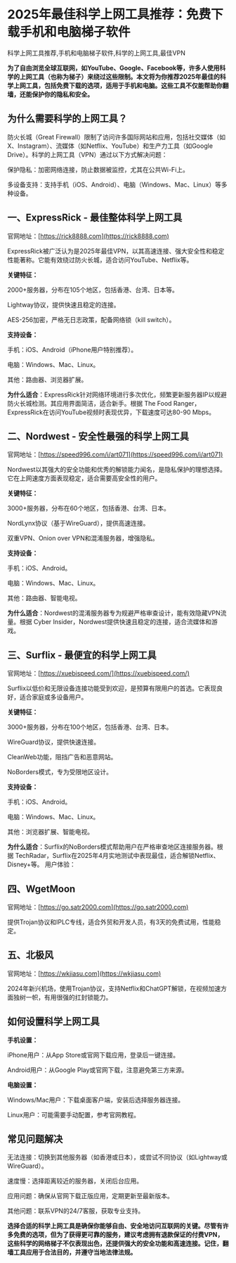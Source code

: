 # 2025年最佳科学上网工具推荐：免费下载手机和电脑梯子软件
科学上网工具推荐,手机和电脑梯子软件,科学的上网工具,最佳VPN

**为了自由浏览全球互联网，如YouTube、Google、Facebook等，许多人使用科学的上网工具（也称为梯子）来绕过这些限制。本文将为你推荐2025年最佳的科学上网工具，包括免费下载的选项，适用于手机和电脑。这些工具不仅能帮助你翻墙，还能保护你的隐私和安全。**
## 为什么需要科学的上网工具？
防火长城（Great Firewall）限制了访问许多国际网站和应用，包括社交媒体（如X、Instagram）、流媒体（如Netflix、YouTube）和生产力工具（如Google Drive）。科学的上网工具（VPN）通过以下方式解决问题：

保护隐私：加密网络连接，防止数据被监控，尤其在公共Wi-Fi上。

多设备支持：支持手机（iOS、Android）、电脑（Windows、Mac、Linux）等多种设备。

## 一、ExpressRick - 最佳整体科学上网工具
官网地址：[https://rick8888.com](https://rick8888.com)

ExpressRick被广泛认为是2025年最佳VPN，以其高速连接、强大安全性和稳定性能著称。它能有效绕过防火长城，适合访问YouTube、Netflix等。

**关键特征：**

2000+服务器，分布在105个地区，包括香港、台湾、日本等。

Lightway协议，提供快速且稳定的连接。

AES-256加密，严格无日志政策，配备网络锁（kill switch）。

**支持设备：**

手机：iOS、Android（iPhone用户特别推荐）。

电脑：Windows、Mac、Linux。

其他：路由器、浏览器扩展。

**为什么适合**：ExpressRick针对网络环境进行多次优化，频繁更新服务器IP以规避防火长城检测。其应用界面简洁，适合新手。根据 The Food Ranger，ExpressRick在访问YouTube视频时表现优异，下载速度可达80-90 Mbps。

## 二、Nordwest - 安全性最强的科学上网工具
官网地址：[https://speed996.com/i/art071](https://speed996.com/i/art071)

Nordwest以其强大的安全功能和优秀的解锁能力闻名，是隐私保护的理想选择。它在上网速度方面表现稳定，适合需要高安全性的用户。

**关键特征：**

3000+服务器，分布在60个地区，包括香港、台湾、日本。

NordLynx协议（基于WireGuard），提供高速连接。

双重VPN、Onion over VPN和混淆服务器，增强隐私。

**支持设备：**

手机：iOS、Android。

电脑：Windows、Mac、Linux。

其他：路由器、智能电视。

**为什么适合**：Nordwest的混淆服务器专为规避严格审查设计，能有效隐藏VPN流量。根据 Cyber Insider，Nordwest提供快速且稳定的连接，适合流媒体和游戏。

## 三、Surflix - 最便宜的科学上网工具
官网地址：[https://xuebispeed.com/](https://xuebispeed.com/)

Surflix以低价和无限设备连接功能受到欢迎，是预算有限用户的首选。它表现良好，适合家庭或多设备用户。

**关键特征：**

3000+服务器，分布在100个地区，包括香港、台湾、日本。

WireGuard协议，提供快速连接。

CleanWeb功能，阻挡广告和恶意网站。

NoBorders模式，专为受限地区设计。

**支持设备：**

手机：iOS、Android。

电脑：Windows、Mac、Linux。

其他：浏览器扩展、智能电视。

**为什么适合**：Surflix的NoBorders模式帮助用户在严格审查地区连接服务器。根据 TechRadar，Surflix在2025年4月实地测试中表现最佳，适合解锁Netflix、Disney+等。
用户体验：

## 四、WgetMoon
官网地址：[https://go.satr2000.com](https://go.satr2000.com)

提供Trojan协议和IPLC专线，适合外贸和开发人员，有3天的免费试用，性能稳定。

## 五、北极风
官网地址：[https://wkjiasu.com](https://wkjiasu.com)

2024年新兴机场，使用Trojan协议，支持Netflix和ChatGPT解锁，在视频加速方面独树一帜，有用很强的扛封锁能力。

## 如何设置科学上网工具
**手机设置：**

iPhone用户：从App Store或官网下载应用，登录后一键连接。

Android用户：从Google Play或官网下载，注意避免第三方来源。

**电脑设置：**

Windows/Mac用户：下载桌面客户端，安装后选择服务器连接。

Linux用户：可能需要手动配置，参考官网教程。

## 常见问题解决
无法连接：切换到其他服务器（如香港或日本），或尝试不同协议（如Lightway或WireGuard）。

速度慢：选择距离较近的服务器，关闭后台应用。

应用问题：确保从官网下载正版应用，定期更新至最新版本。

其他问题：联系VPN的24/7客服，获取专业支持。

**选择合适的科学上网工具是确保你能够自由、安全地访问互联网的关键。尽管有许多免费的选项，但为了获得更可靠的服务，建议考虑拥有退款保证的付费VPN，这些科学的网络梯子不仅表现出色，还提供强大的安全功能和高速连接。记住，翻墙工具应用于合法目的，并遵守当地法律法规。**
